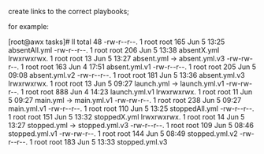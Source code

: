 create links to the correct playbooks;

for example:

[root@awx tasks]# ll
total 48
-rw-r--r--. 1 root root 165 Jun  5 13:25 absentAll.yml
-rw-r--r--. 1 root root 206 Jun  5 13:38 absentX.yml
lrwxrwxrwx. 1 root root  13 Jun  5 13:27 absent.yml -> absent.yml.v3
-rw-rw-r--. 1 root root 163 Jun  4 17:51 absent.yml.v1
-rw-r--r--. 1 root root 205 Jun  5 09:08 absent.yml.v2
-rw-r--r--. 1 root root 181 Jun  5 13:36 absent.yml.v3
lrwxrwxrwx. 1 root root  13 Jun  5 09:27 launch.yml -> launch.yml.v1
-rw-rw-r--. 1 root root 888 Jun  4 14:23 launch.yml.v1
lrwxrwxrwx. 1 root root  11 Jun  5 09:27 main.yml -> main.yml.v1
-rw-rw-r--. 1 root root 238 Jun  5 09:27 main.yml.v1
-rw-r--r--. 1 root root 110 Jun  5 13:25 stoppedAll.yml
-rw-r--r--. 1 root root 151 Jun  5 13:32 stoppedX.yml
lrwxrwxrwx. 1 root root  14 Jun  5 13:27 stopped.yml -> stopped.yml.v3
-rw-r--r--. 1 root root 109 Jun  5 08:46 stopped.yml.v1
-rw-rw-r--. 1 root root 144 Jun  5 08:49 stopped.yml.v2
-rw-r--r--. 1 root root 183 Jun  5 13:33 stopped.yml.v3

